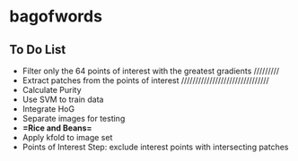 # bagofwords



## To Do List
- Filter only the 64 points of interest with the greatest gradients /////////
- Extract patches from the points of interest ///////////////////////////////
- Calculate Purity
- Use SVM to train data
- Integrate HoG
- Separate images for testing
- **=Rice and Beans=**
- Apply kfold to image set
- Points of Interest Step: exclude interest points with intersecting patches
